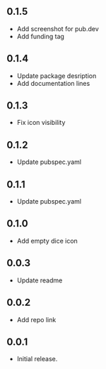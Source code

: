 ## 0.1.5

* Add screenshot for pub.dev
* Add funding tag

## 0.1.4

* Update package desription
* Add documentation lines

## 0.1.3

* Fix icon visibility

## 0.1.2

* Update pubspec.yaml

## 0.1.1

* Update pubspec.yaml

## 0.1.0

* Add empty dice icon

## 0.0.3

* Update readme

## 0.0.2

* Add repo link

## 0.0.1

* Initial release.
